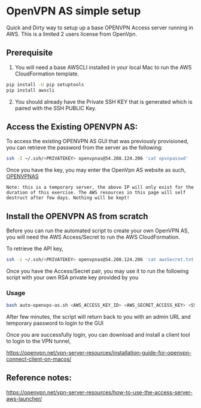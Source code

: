# OpenVPN AS simple setup

Quick and Dirty way to setup up a base OPENVPN Access server running in AWS. This is a limited 2 users license from OpenVpn.  

## Prerequisite
1. You will need a base AWSCLI installed in your local Mac to run the AWS CloudFormation template.
```bash
pip install -U pip setuptools
pip install awscli
```
2. You should already have the Private SSH KEY that is generated which is paired with the SSH PUBLIC Key. 

## Access the Existing OPENVPN AS:
 
To access the existing OPENVPN AS GUI that was previously provisioned, you can retrieve the password from the server as the following:

```bash
ssh -I ~/.ssh/<PRIVATEKEY> openvpnas@54.208.124.206 'cat opvnpasswd'
```

Once you have the key, you may enter the OpenVpn AS website as such,
[OPENVPNAS ](https://54.208.124.206/admin/)

```Note: this is a temporary server, the above IP will only exist for the duration of this exercise. The AWS resources in this page will self destruct after few days. Nothing will be kept! ```


## Install the OPENVPN AS from scratch

Before you can run the automated script to create your own OpenVPN AS, you will need the AWS Access/Secret to run the AWS CloudFormation.

To retrieve the API key, 
```bash
ssh -i ~/.ssh/<PRIVATEKEY> openvpnas@54.208.124.206 'cat awsSecret.txt'
```

Once you have the Access/Secret pair, you may use it to run the following script with your own RSA private key provided by you
### Usage

```bash
bash auto-openvps-as.sh <AWS_ACCESS_KEY_ID> <AWS_SECRET_ACCESS_KEY> <SSHKEYPAIR>
```

After few minutes, the script will return back to you with an admin URL and temporary password to login to the GUI


Once you are successfully login, you can download and install a client tool to login to the VPN tunnel,

https://openvpn.net/vpn-server-resources/installation-guide-for-openvpn-connect-client-on-macos/ 


## Reference notes:
https://openvpn.net/vpn-server-resources/how-to-use-the-access-server-aws-launcher/